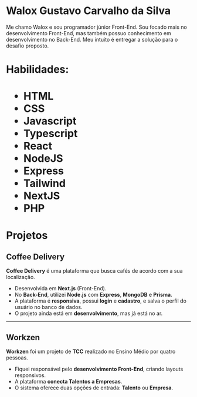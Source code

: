 # Walox Gustavo Carvalho da Silva

Me chamo Walox e sou programador júnior Front-End. Sou focado mais no desenvolvimento Front-End, mas também possuo conhecimento
em desenvolvimento no Back-End. Meu intuito é entregar a solução para o desafio proposto.

<h1>Habilidades:<h1/>

<ul>
  <li>HTML</li>
  <li>CSS</li>
  <li>Javascript</li>
  <li>Typescript</li>
  <li>React</li>
  <li>NodeJS</li>
  <li>Express</li>
  <li>Tailwind</li>
  <li>NextJS</li>
  <li>PHP</li>
</ul>

# Projetos

## Coffee Delivery

**Coffee Delivery** é uma plataforma que busca cafés de acordo com a sua localização.

- Desenvolvida em **Next.js** (Front-End).
- No **Back-End**, utilizei **Node.js** com **Express**, **MongoDB** e **Prisma**.
- A plataforma é **responsiva**, possui **login** e **cadastro**, e salva o perfil do usuário no banco de dados.
- O projeto ainda está em **desenvolvimento**, mas já está no ar.

---

## Workzen

**Workzen** foi um projeto de **TCC** realizado no Ensino Médio por quatro pessoas.

- Fiquei responsável pelo **desenvolvimento Front-End**, criando layouts responsivos.
- A plataforma **conecta Talentos a Empresas**.
- O sistema oferece duas opções de entrada: **Talento** ou **Empresa**.

